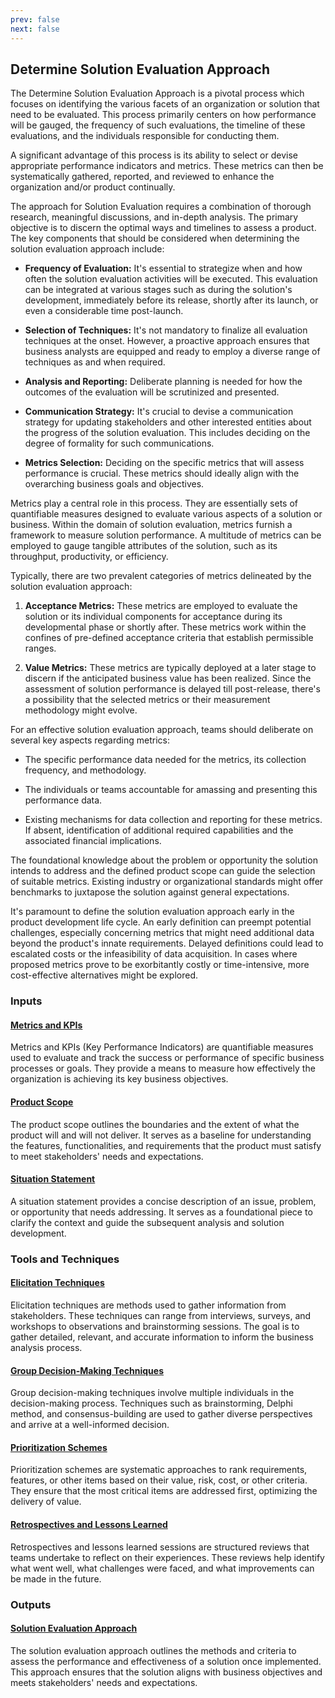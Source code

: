 ```yaml
---
prev: false
next: false
---
```


## Determine Solution Evaluation Approach

The Determine Solution Evaluation Approach is a pivotal process which focuses on identifying the various facets of an organization or solution that need to be evaluated. This process primarily centers on how performance will be gauged, the frequency of such evaluations, the timeline of these evaluations, and the individuals responsible for conducting them.

A significant advantage of this process is its ability to select or devise appropriate performance indicators and metrics. These metrics can then be systematically gathered, reported, and reviewed to enhance the organization and/or product continually.

The approach for Solution Evaluation requires a combination of thorough research, meaningful discussions, and in-depth analysis. The primary objective is to discern the optimal ways and timelines to assess a product. The key components that should be considered when determining the solution evaluation approach include:

- **Frequency of Evaluation:** It's essential to strategize when and how often the solution evaluation activities will be executed. This evaluation can be integrated at various stages such as during the solution's development, immediately before its release, shortly after its launch, or even a considerable time post-launch.

- **Selection of Techniques:** It's not mandatory to finalize all evaluation techniques at the onset. However, a proactive approach ensures that business analysts are equipped and ready to employ a diverse range of techniques as and when required.

- **Analysis and Reporting:** Deliberate planning is needed for how the outcomes of the evaluation will be scrutinized and presented.

- **Communication Strategy:** It's crucial to devise a communication strategy for updating stakeholders and other interested entities about the progress of the solution evaluation. This includes deciding on the degree of formality for such communications.

- **Metrics Selection:** Deciding on the specific metrics that will assess performance is crucial. These metrics should ideally align with the overarching business goals and objectives.

Metrics play a central role in this process. They are essentially sets of quantifiable measures designed to evaluate various aspects of a solution or business. Within the domain of solution evaluation, metrics furnish a framework to measure solution performance. A multitude of metrics can be employed to gauge tangible attributes of the solution, such as its throughput, productivity, or efficiency.

Typically, there are two prevalent categories of metrics delineated by the solution evaluation approach:

1. **Acceptance Metrics:** These metrics are employed to evaluate the solution or its individual components for acceptance during its developmental phase or shortly after. These metrics work within the confines of pre-defined acceptance criteria that establish permissible ranges.

2. **Value Metrics:** These metrics are typically deployed at a later stage to discern if the anticipated business value has been realized. Since the assessment of solution performance is delayed till post-release, there's a possibility that the selected metrics or their measurement methodology might evolve.

For an effective solution evaluation approach, teams should deliberate on several key aspects regarding metrics:

- The specific performance data needed for the metrics, its collection frequency, and methodology.
- The individuals or teams accountable for amassing and presenting this performance data.

- Existing mechanisms for data collection and reporting for these metrics. If absent, identification of additional required capabilities and the associated financial implications.

The foundational knowledge about the problem or opportunity the solution intends to address and the defined product scope can guide the selection of suitable metrics. Existing industry or organizational standards might offer benchmarks to juxtapose the solution against general expectations.

It's paramount to define the solution evaluation approach early in the product development life cycle. An early definition can preempt potential challenges, especially concerning metrics that might need additional data beyond the product's innate requirements. Delayed definitions could lead to escalated costs or the infeasibility of data acquisition. In cases where proposed metrics prove to be exorbitantly costly or time-intensive, more cost-effective alternatives might be explored.

### Inputs

#### [Metrics and KPIs](/content/gist/business-analysis/inputs-outputs/assessment-of-business-value.md)

Metrics and KPIs (Key Performance Indicators) are quantifiable measures used to evaluate and track the success or performance of specific business processes or goals. They provide a means to measure how effectively the organization is achieving its key business objectives.

#### [Product Scope](/content/gist/business-analysis/tools-techniques/benchmarking.md)

The product scope outlines the boundaries and the extent of what the product will and will not deliver. It serves as a baseline for understanding the features, functionalities, and requirements that the product must satisfy to meet stakeholders' needs and expectations.

#### [Situation Statement](/content/gist/business-analysis/inputs-outputs/elicitation-results-unconfirmed-confirmed.md)

A situation statement provides a concise description of an issue, problem, or opportunity that needs addressing. It serves as a foundational piece to clarify the context and guide the subsequent analysis and solution development.

### Tools and Techniques

#### [Elicitation Techniques](/content/gist/business-analysis/inputs-outputs/assessment-of-business-value.md)

Elicitation techniques are methods used to gather information from stakeholders. These techniques can range from interviews, surveys, and workshops to observations and brainstorming sessions. The goal is to gather detailed, relevant, and accurate information to inform the business analysis process.

#### [Group Decision-Making Techniques](/content/gist/business-analysis/tools-techniques/benchmarking.md)

Group decision-making techniques involve multiple individuals in the decision-making process. Techniques such as brainstorming, Delphi method, and consensus-building are used to gather diverse perspectives and arrive at a well-informed decision.

#### [Prioritization Schemes](/content/gist/business-analysis/inputs-outputs/elicitation-results-unconfirmed-confirmed.md)

Prioritization schemes are systematic approaches to rank requirements, features, or other items based on their value, risk, cost, or other criteria. They ensure that the most critical items are addressed first, optimizing the delivery of value.

#### [Retrospectives and Lessons Learned](/content/gist/business-analysis/inputs-outputs/assessment-of-business-value.md)

Retrospectives and lessons learned sessions are structured reviews that teams undertake to reflect on their experiences. These reviews help identify what went well, what challenges were faced, and what improvements can be made in the future.

### Outputs

#### [Solution Evaluation Approach](/content/gist/business-analysis/tools-techniques/benchmarking.md)

The solution evaluation approach outlines the methods and criteria to assess the performance and effectiveness of a solution once implemented. This approach ensures that the solution aligns with business objectives and meets stakeholders' needs and expectations.
